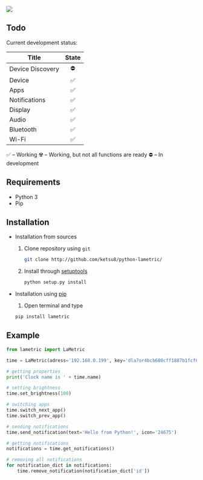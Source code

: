 ![](https://i.imgur.com/Qju3dvw.png)  

## Todo
Current development status:

| Title             | State |
|-------------------|:-----:|
| Device Discovery  |   ⛔️  |
| Device            |   ✅  |
| Apps              |   ✅  |
| Notifications     |   ✅  |
| Display           |   ✅  |
| Audio             |   ✅  |
| Bluetooth         |   ✅  | 
| Wi-Fi             |   ✅  |

✅ – Working
☢️ – Working, but not all functions are ready
⛔️ – In development

## Requirements

- Python 3
- Pip

## Installation

- Installation from sources
    1. Clone repository using `git`
        ```sh
        git clone http://github.com/ketsu8/python-lametric/
        ```
    2. Install through [setuptools](https://github.com/pypa/setuptools)
        ```sh
        python setup.py install
        ```

- Installation using [pip](https://github.com/pypa/pip)
    1. Open terminal and type
    ```sh
    pip install lametric
    ```

## Example

```python
from lametric import LaMetric

time = LaMetric(adress='192.168.0.199', key='dla7or4bcb680cff1887b1fcf60b2a66cfe51c46f53bbd8651a73e961f98p2a6')

# getting properties
print('Clock name is ' + time.name)

# setting brightness
time.set_brightness(100)

# switching apps
time.switch_next_app()
time.switch_prev_app()

# sending notifications
time.send_notification(text='Hello from Python!', icon='24675')

# getting notifications
notifications = time.get_notifications()

# removing all notifications
for notification_dict in notifications:
    time.remove_notification(notification_dict['id'])

```
